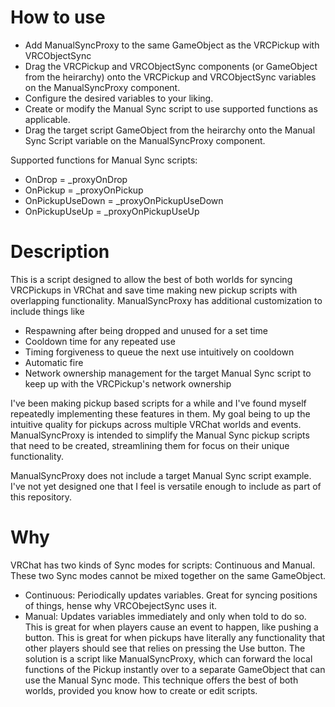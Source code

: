 # How to use
- Add ManualSyncProxy to the same GameObject as the VRCPickup with VRCObjectSync
- Drag the VRCPickup and VRCObjectSync components (or GameObject from the heirarchy) onto the VRCPickup and VRCObjectSync variables on the ManualSyncProxy component.
- Configure the desired variables to your liking.
- Create or modify the Manual Sync script to use supported functions as applicable.
- Drag the target script GameObject from the heirarchy onto the Manual Sync Script variable on the ManualSyncProxy component.

Supported functions for Manual Sync scripts:
- OnDrop = _proxyOnDrop
- OnPickup = _proxyOnPickup
- OnPickupUseDown = _proxyOnPickupUseDown
- OnPickupUseUp = _proxyOnPickupUseUp

# Description
This is a script designed to allow the best of both worlds for syncing VRCPickups in VRChat and save time making new pickup scripts with overlapping functionality. ManualSyncProxy has additional customization to include things like 
- Respawning after being dropped and unused for a set time
- Cooldown time for any repeated use
- Timing forgiveness to queue the next use intuitively on cooldown
- Automatic fire
- Network ownership management for the target Manual Sync script to keep up with the VRCPickup's network ownership

I've been making pickup based scripts for a while and I've found myself repeatedly implementing these features in them. My goal being to up the intuitive quality for pickups across multiple VRChat worlds and events. ManualSyncProxy is intended to simplify the Manual Sync pickup scripts that need to be created, streamlining them for focus on their unique functionality.

ManualSyncProxy does not include a target Manual Sync script example. I've not yet designed one that I feel is versatile enough to include as part of this repository.

# Why
VRChat has two kinds of Sync modes for scripts: Continuous and Manual. These two Sync modes cannot be mixed together on the same GameObject.
- Continuous: Periodically updates variables. Great for syncing positions of things, hense why VRCObejectSync uses it.
- Manual: Updates variables immediately and only when told to do so. This is great for when players cause an event to happen, like pushing a button. This is great for when pickups have literally any functionality that other players should see that relies on pressing the Use button.
The solution is a script like ManualSyncProxy, which can forward the local functions of the Pickup instantly over to a separate GameObject that can use the Manual Sync mode. This technique offers the best of both worlds, provided you know how to create or edit scripts.
